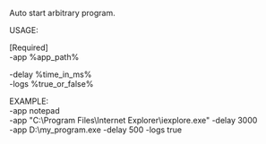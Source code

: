 Auto start arbitrary program.

USAGE:

[Required]<br />
-app %app_path%

-delay %time_in_ms%<br />
-logs %true_or_false%

EXAMPLE:<br />
-app notepad<br />
-app "C:\Program Files\Internet Explorer\iexplore.exe" -delay 3000<br />
-app D:\my_program.exe -delay 500 -logs true
